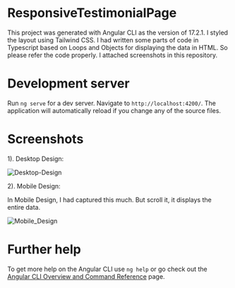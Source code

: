 # ResponsiveTestimonialPage

This project was generated with Angular CLI as the version of 17.2.1. I styled the layout using Tailwind CSS. I had written some parts of code in Typescript based on Loops and Objects for displaying the data in HTML. So please refer the code properly. I attached screenshots in this repository.

# Development server

Run `ng serve` for a dev server. Navigate to `http://localhost:4200/`. The application will automatically reload if you change any of the source files.

# Screenshots

1). Desktop Design:

![Desktop-Design](https://github.com/vishalyv252/Testimonial-page/assets/105093020/f07adaa8-207a-4862-82f1-faa520ff48c3)

2). Mobile Design:

In Mobile Design, I had captured this much. But scroll it, it displays the entire data.

![Mobile_Design](https://github.com/vishalyv252/Testimonial-page/assets/105093020/3de8d73d-c8f9-4342-9bc8-70a2363aab71)

# Further help

To get more help on the Angular CLI use `ng help` or go check out the [Angular CLI Overview and Command Reference](https://angular.io/cli) page.
